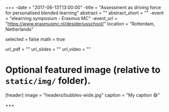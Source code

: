 +++
-date = "2017-06-13T13:00:00"
 -title = "Assessment as driving force for personalised blended learning"
abstract = ""
abstract_short = ""
-event = "elearning symposium - Erasmus MC"
 -event_url = "https://www.erasmusmc.nl/desideriusschool/"
location = "Rotterdam, Netherlands"

selected = false
math = true

url_pdf = ""
url_slides = ""
url_video = ""

# Optional featured image (relative to `static/img/` folder).
[header]
image = "headers/bubbles-wide.jpg"
caption = "My caption :smile:"

+++